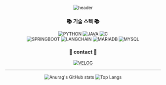 
<div align="center">

![header](https://capsule-render.vercel.app/api?type=Venom&color=gradient&height=300&section=header&text=Ara%20볼까요%20%F0%9F%A4%97)

### 📚 기술 스텍 📚
![PYTHON](https://img.shields.io/badge/PYTHON-blue?logo=PYTHON&logoColor=white&style=plastic) 
![JAVA](https://img.shields.io/badge/JAVA-green?logo=JAVA&style=plastic) 
![C](https://img.shields.io/badge/C-yellow?logo=C&logoColor=white&style=plastic)  
![SPRINGBOOT](https://img.shields.io/badge/SPRINGBOOT-olive?logo=SPRINGBOOT&logoColor=white&style=plastic) 
![LANGCHAIN](https://img.shields.io/badge/LANGCHAIN-orange?logo=LANGCHAIN&logoColor=white&style=plastic)
![MARIADB](https://img.shields.io/badge/MARIADB-skyblue?logo=MARIADB&logoColor=white&style=plastic)
![MYSQL](https://img.shields.io/badge/MYSQL-00758F?logo=MYSQL&logoColor=white&style=plastic)

### 💬 contact 💬
[![VELOG](https://img.shields.io/badge/VELOG-73c86c?logo=VELOG&logoColor=white&style=plastic)](https://velog.io/@aramolla/posts)

---

![Anurag's GitHub stats](https://github-readme-stats.vercel.app/api?username=aramolla&hide=contribs,prs)
![Top Langs](https://github-readme-stats.vercel.app/api/top-langs/?username=aramolla&layout=compact)


<!--
**aramolla/aramolla** is a ✨ _special_ ✨ repository because its `README.md` (this file) appears on your GitHub profile.

Here are some ideas to get you started:

- 🔭 I’m currently working on ...
- 🌱 I’m currently learning ...
- 👯 I’m looking to collaborate on ...
- 🤔 I’m looking for help with ...
- 💬 Ask me about ...
- 📫 How to reach me: ...
- 😄 Pronouns: ...
- ⚡ Fun fact: ...
-->
